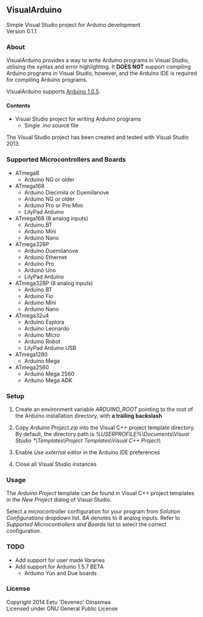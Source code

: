 ## VisualArduino

Simple Visual Studio project for Arduino development  
Version 0.1.1


### About

VisualArduino provides a way to write Arduino programs in Visual Studio, utilising the syntax and error highlighting.
It **DOES NOT** support compiling Arduino programs in Visual Studio, however, and the Arduino IDE is required for
compiling Arduino programs.

VisualArduino supports <a href="http://arduino.cc/en/Main/Software" target="_blank">Arduino 1.0.5</a>.


#### Contents

+ Visual Studio project for writing Arduino programs
  + Single .ino source file

The Visual Studio project has been created and tested with Visual Studio 2013.


### Supported Microcontrollers and Boards

+ ATmega8
  + Arduino NG or older
+ ATmega168
  + Arduino Diecimila or Duemilanove
  + Arduino NG or older
  + Arduino Pro or Pro Mini
  + LilyPad Arduino
+ ATmega168 (8 analog inputs)
  + Arduino BT
  + Arduino Mini
  + Arduino Nano
+ ATmega328P
  + Arduino Duemilanove
  + Arduino Ethernet
  + Arduino Pro
  + Arduino Uno
  + LilyPad Arduino
+ ATmega328P (8 analog inputs)
  + Arduino BT
  + Arduino Fio
  + Arduino Mini
  + Arduino Nano
+ ATmega32u4
  + Arduino Esplora
  + Arduino Leonardo
  + Arduino Micro
  + Arduino Robot
  + LilyPad Arduino USB
+ ATmega1280
  + Arduino Mega
+ ATmega2560
  + Arduino Mega 2560
  + Arduino Mega ADK


### Setup

1. Create an environment variable *ARDUINO_ROOT* pointing to the root of the Arduino installation directory, with
   **a trailing backslash**

2. Copy *Arduino Project.zip* into the Visual C++ project template directory. By default, the directory path is
   *%USERPROFILE%\\Documents\\Visual Studio \*\\Templates\\Project Templates\\Visual C++ Project\\*

3. Enable *Use external editor* in the Arduino IDE preferences

4. Close all Visual Studio instances


### Usage

The *Arduino Project* template can be found in Visual C++ project templates in the *New Project* dialog of Visual
Studio.

Select a microcontroller configuration for your program from *Solution Configurations* dropdown list. *8A* denotes to 8
analog inputs. Refer to *Supported Microcontrollers and Boards* list to select the correct configuration.


### TODO

+ Add support for user made libraries
+ Add support for Arduino 1.5.7 BETA
  + Arduino Yún and Due boards


### License

Copyright 2014 Eetu 'Devenec' Oinasmaa  
Licensed under GNU General Public License
